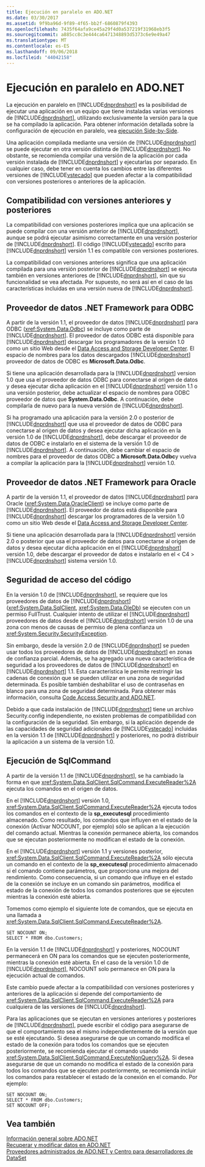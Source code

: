 ```yaml
---
title: Ejecución en paralelo en ADO.NET
ms.date: 03/30/2017
ms.assetid: 9f9ba96d-9f89-4f65-bb2f-6860879f4393
ms.openlocfilehash: 7435f64afa9ce45a29f4d0a537219f31968eb3f5
ms.sourcegitcommit: a885cc8c3e444ca6471348893d5373c6e9e49a47
ms.translationtype: MT
ms.contentlocale: es-ES
ms.lasthandoff: 09/06/2018
ms.locfileid: "44042158"
---
```

# <a name="side-by-side-execution-in-adonet"></a>Ejecución en paralelo en ADO.NET
La ejecución en paralelo en [!INCLUDE[dnprdnshort](../../../../includes/dnprdnshort-md.md)] es la posibilidad de ejecutar una aplicación en un equipo que tiene instaladas varias versiones de [!INCLUDE[dnprdnshort](../../../../includes/dnprdnshort-md.md)], utilizando exclusivamente la versión para la que se ha compilado la aplicación. Para obtener información detallada sobre la configuración de ejecución en paralelo, vea [ejecución Side-by-Side](../../../../docs/framework/deployment/side-by-side-execution.md).  
  
 Una aplicación compilada mediante una versión de [!INCLUDE[dnprdnshort](../../../../includes/dnprdnshort-md.md)] se puede ejecutar en otra versión distinta de [!INCLUDE[dnprdnshort](../../../../includes/dnprdnshort-md.md)]. No obstante, se recomienda compilar una versión de la aplicación por cada versión instalada de [!INCLUDE[dnprdnshort](../../../../includes/dnprdnshort-md.md)] y ejecutarlas por separado. En cualquier caso, debe tener en cuenta los cambios entre las diferentes versiones de [!INCLUDE[vstecado](../../../../includes/vstecado-md.md)] que pueden afectar a la compatibilidad con versiones posteriores o anteriores de la aplicación.  
  
## <a name="forward-compatibility-and-backward-compatibility"></a>Compatibilidad con versiones anteriores y posteriores  
 La compatibilidad con versiones posteriores implica que una aplicación se puede compilar con una versión anterior de [!INCLUDE[dnprdnshort](../../../../includes/dnprdnshort-md.md)], aunque se podrá ejecutar asimismo correctamente en una versión posterior de [!INCLUDE[dnprdnshort](../../../../includes/dnprdnshort-md.md)]. El código [!INCLUDE[vstecado](../../../../includes/vstecado-md.md)] escrito para [!INCLUDE[dnprdnshort](../../../../includes/dnprdnshort-md.md)] versión 1.1 es compatible con versiones posteriores.  
  
 La compatibilidad con versiones anteriores significa que una aplicación compilada para una versión posterior de [!INCLUDE[dnprdnshort](../../../../includes/dnprdnshort-md.md)] se ejecuta también en versiones anteriores de [!INCLUDE[dnprdnshort](../../../../includes/dnprdnshort-md.md)], sin que su funcionalidad se vea afectada. Por supuesto, no será así en el caso de las características incluidas en una versión nueva de [!INCLUDE[dnprdnshort](../../../../includes/dnprdnshort-md.md)].  
  
## <a name="the-net-framework-data-provider-for-odbc"></a>Proveedor de datos .NET Framework para ODBC  
 A partir de la versión 1.1, el proveedor de datos [!INCLUDE[dnprdnshort](../../../../includes/dnprdnshort-md.md)] para ODBC (<xref:System.Data.Odbc>) se incluye como parte de [!INCLUDE[dnprdnshort](../../../../includes/dnprdnshort-md.md)]. El proveedor de datos ODBC está disponible para [!INCLUDE[dnprdnshort](../../../../includes/dnprdnshort-md.md)] descargar los programadores de la versión 1.0 como un sitio Web desde el [Data Access and Storage Developer Center](https://go.microsoft.com/fwlink/?linkid=4173). El espacio de nombres para los datos descargados [!INCLUDE[dnprdnshort](../../../../includes/dnprdnshort-md.md)] proveedor de datos de ODBC es **Microsoft.Data.Odbc**.  
  
 Si tiene una aplicación desarrollada para la [!INCLUDE[dnprdnshort](../../../../includes/dnprdnshort-md.md)] version 1.0 que usa el proveedor de datos ODBC para conectarse al origen de datos y desea ejecutar dicha aplicación en el [!INCLUDE[dnprdnshort](../../../../includes/dnprdnshort-md.md)] versión 1.1 o una versión posterior, debe actualizar el espacio de nombres para ODBC proveedor de datos que **System.Data.Odbc**. A continuación, debe compilarla de nuevo para la nueva versión de [!INCLUDE[dnprdnshort](../../../../includes/dnprdnshort-md.md)].  
  
 Si ha programado una aplicación para la versión 2.0 o posterior de [!INCLUDE[dnprdnshort](../../../../includes/dnprdnshort-md.md)] que usa el proveedor de datos de ODBC para conectarse al origen de datos y desea ejecutar dicha aplicación en la versión 1.0 de [!INCLUDE[dnprdnshort](../../../../includes/dnprdnshort-md.md)], debe descargar el proveedor de datos de ODBC e instalarlo en el sistema de la versión 1.0 de [!INCLUDE[dnprdnshort](../../../../includes/dnprdnshort-md.md)]. A continuación, debe cambiar el espacio de nombres para el proveedor de datos ODBC a **Microsoft.Data.Odbc**y vuelva a compilar la aplicación para la [!INCLUDE[dnprdnshort](../../../../includes/dnprdnshort-md.md)] versión 1.0.  
  
## <a name="the-net-framework-data-provider-for-oracle"></a>Proveedor de datos .NET Framework para Oracle  
 A partir de la versión 1.1, el proveedor de datos [!INCLUDE[dnprdnshort](../../../../includes/dnprdnshort-md.md)] para Oracle (<xref:System.Data.OracleClient>) se incluye como parte de [!INCLUDE[dnprdnshort](../../../../includes/dnprdnshort-md.md)]. El proveedor de datos está disponible para [!INCLUDE[dnprdnshort](../../../../includes/dnprdnshort-md.md)] descargar los programadores de la versión 1.0 como un sitio Web desde el [Data Access and Storage Developer Center](https://go.microsoft.com/fwlink/?linkid=4173).  
  
 Si tiene una aplicación desarrollada para la [!INCLUDE[dnprdnshort](../../../../includes/dnprdnshort-md.md)] versión 2.0 o posterior que usa el proveedor de datos para conectarse al origen de datos y desea ejecutar dicha aplicación en el [!INCLUDE[dnprdnshort](../../../../includes/dnprdnshort-md.md)] versión 1.0, debe descargar el proveedor de datos e instalarlo en el < C4 > [!INCLUDE[dnprdnshort](../../../../includes/dnprdnshort-md.md)]  sistema versión 1.0.  
  
## <a name="code-access-security"></a>Seguridad de acceso del código  
 En la versión 1.0 de [!INCLUDE[dnprdnshort](../../../../includes/dnprdnshort-md.md)], se requiere que los proveedores de datos de [!INCLUDE[dnprdnshort](../../../../includes/dnprdnshort-md.md)] (<xref:System.Data.SqlClient>, <xref:System.Data.OleDb>) se ejecuten con un permiso FullTrust. Cualquier intento de utilizar el [!INCLUDE[dnprdnshort](../../../../includes/dnprdnshort-md.md)] proveedores de datos desde el [!INCLUDE[dnprdnshort](../../../../includes/dnprdnshort-md.md)] versión 1.0 de una zona con menos de causas de permiso de plena confianza un <xref:System.Security.SecurityException>.  
  
 Sin embargo, desde la versión 2.0 de [!INCLUDE[dnprdnshort](../../../../includes/dnprdnshort-md.md)] se pueden usar todos los proveedores de datos de [!INCLUDE[dnprdnshort](../../../../includes/dnprdnshort-md.md)] en zonas de confianza parcial. Además, se ha agregado una nueva característica de seguridad a los proveedores de datos de [!INCLUDE[dnprdnshort](../../../../includes/dnprdnshort-md.md)] en [!INCLUDE[dnprdnshort](../../../../includes/dnprdnshort-md.md)] 1.1. Esta característica le permite restringir las cadenas de conexión que se pueden utilizar en una zona de seguridad determinada. Es posible también deshabilitar el uso de contraseñas en blanco para una zona de seguridad determinada. Para obtener más información, consulta [Code Access Security and ADO.NET](../../../../docs/framework/data/adonet/code-access-security.md).  
  
 Debido a que cada instalación de [!INCLUDE[dnprdnshort](../../../../includes/dnprdnshort-md.md)] tiene un archivo Security.config independiente, no existen problemas de compatibilidad con la configuración de la seguridad. Sin embargo, si la aplicación depende de las capacidades de seguridad adicionales de [!INCLUDE[vstecado](../../../../includes/vstecado-md.md)] incluidas en la versión 1.1 de [!INCLUDE[dnprdnshort](../../../../includes/dnprdnshort-md.md)] y posteriores, no podrá distribuir la aplicación a un sistema de la versión 1.0.  
  
## <a name="sqlcommand-execution"></a>Ejecución de SqlCommand  
 A partir de la versión 1.1 de [!INCLUDE[dnprdnshort](../../../../includes/dnprdnshort-md.md)], se ha cambiado la forma en que <xref:System.Data.SqlClient.SqlCommand.ExecuteReader%2A> ejecuta los comandos en el origen de datos.  
  
 En el [!INCLUDE[dnprdnshort](../../../../includes/dnprdnshort-md.md)] versión 1.0, <xref:System.Data.SqlClient.SqlCommand.ExecuteReader%2A> ejecuta todos los comandos en el contexto de la **sp_executesql** procedimiento almacenado. Como resultado, los comandos que influyen en el estado de la conexión (Activar NOCOUNT, por ejemplo) sólo se aplican a la ejecución del comando actual. Mientras la conexión permanece abierta, los comandos que se ejecutan posteriormente no modifican el estado de la conexión.  
  
 En el [!INCLUDE[dnprdnshort](../../../../includes/dnprdnshort-md.md)] versión 1.1 y versiones posterior, <xref:System.Data.SqlClient.SqlCommand.ExecuteReader%2A> sólo ejecuta un comando en el contexto de la **sp_executesql** procedimiento almacenado si el comando contiene parámetros, que proporciona una mejora del rendimiento. Como consecuencia, si un comando que influye en el estado de la conexión se incluye en un comando sin parámetros, modifica el estado de la conexión de todos los comandos posteriores que se ejecuten mientras la conexión esté abierta.  
  
 Tomemos como ejemplo el siguiente lote de comandos, que se ejecuta en una llamada a <xref:System.Data.SqlClient.SqlCommand.ExecuteReader%2A>.  
  
```  
SET NOCOUNT ON;  
SELECT * FROM dbo.Customers;  
```  
  
 En la versión 1.1 de [!INCLUDE[dnprdnshort](../../../../includes/dnprdnshort-md.md)] y posteriores, NOCOUNT permanecerá en ON para los comandos que se ejecuten posteriormente, mientras la conexión esté abierta. En el caso de la versión 1.0 de [!INCLUDE[dnprdnshort](../../../../includes/dnprdnshort-md.md)], NOCOUNT solo permanece en ON para la ejecución actual de comandos.  
  
 Este cambio puede afectar a la compatibilidad con versiones posteriores y anteriores de la aplicación si depende del comportamiento de <xref:System.Data.SqlClient.SqlCommand.ExecuteReader%2A> para cualquiera de las versiones de [!INCLUDE[dnprdnshort](../../../../includes/dnprdnshort-md.md)].  
  
 Para las aplicaciones que se ejecutan en versiones anteriores y posteriores de [!INCLUDE[dnprdnshort](../../../../includes/dnprdnshort-md.md)], puede escribir el código para asegurarse de que el comportamiento sea el mismo independientemente de la versión que se esté ejecutando. Si desea asegurarse de que un comando modifica el estado de la conexión para todos los comandos que se ejecuten posteriormente, se recomienda ejecutar el comando usando <xref:System.Data.SqlClient.SqlCommand.ExecuteNonQuery%2A>. Si desea asegurarse de que un comando no modifica el estado de la conexión para todos los comandos que se ejecuten posteriormente, se recomienda incluir los comandos para restablecer el estado de la conexión en el comando. Por ejemplo:  
  
```  
SET NOCOUNT ON;  
SELECT * FROM dbo.Customers;  
SET NOCOUNT OFF;  
```  
  
## <a name="see-also"></a>Vea también  
 [Información general sobre ADO.NET](../../../../docs/framework/data/adonet/ado-net-overview.md)  
 [Recuperar y modificar datos en ADO.NET](../../../../docs/framework/data/adonet/retrieving-and-modifying-data.md)  
 [Proveedores administrados de ADO.NET y Centro para desarrolladores de DataSet](https://go.microsoft.com/fwlink/?LinkId=217917)
